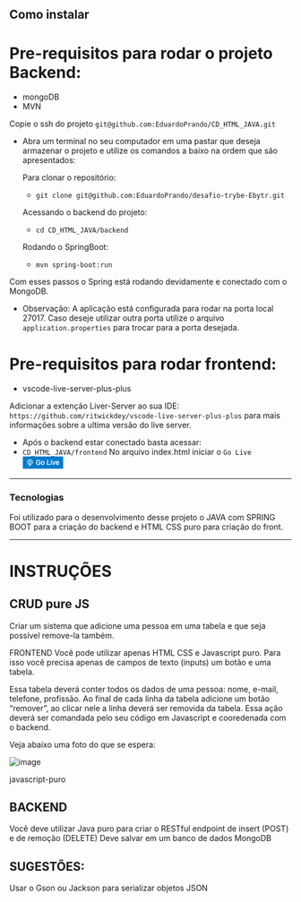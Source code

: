 ## Como instalar

# Pre-requisitos para rodar o projeto Backend: 
- mongoDB
- MVN

Copie o ssh do projeto `git@github.com:EduardoPrando/CD_HTML_JAVA.git`

* Abra um terminal no seu computador em uma pastar que deseja armazenar o projeto e utilize os comandos a baixo na ordem que são apresentados:

  Para clonar o repositório:
  
  * `git clone git@github.com:EduardoPrando/desafio-trybe-Ebytr.git`

  Acessando o backend do projeto:

  * `cd CD_HTML_JAVA/backend`
  
  Rodando o SpringBoot:
  
  * `mvn spring-boot:run`

Com esses passos o Spring está rodando devidamente e conectado com o MongoDB.

* Observação:
  A aplicação está configurada para rodar na porta local 27017. Caso deseje utilizar outra porta utilize o arquivo `application.properties` para trocar para a porta desejada.


# Pre-requisitos para rodar frontend:
- vscode-live-server-plus-plus

Adicionar a extenção Liver-Server ao sua IDE: `https://github.com/ritwickdey/vscode-live-server-plus-plus` para mais informações sobre a ultima versão do live server.

* Após o backend estar conectado basta acessar:
* `CD_HTML_JAVA/frontend`
No arquivo index.html iniciar o `Go Live`
![image test](https://github.com/EduardoPrando/CD_HTML_JAVA/blob/main/img/goLive.png)

---

### Tecnologias


Foi utilizado para o desenvolvimento desse projeto o JAVA com SPRING BOOT para a criação do backend e HTML CSS puro para criação do front.

---

# INSTRUÇÕES
## CRUD pure JS

Criar um sistema que adicione uma pessoa em uma tabela e que seja possível remove-la também.

FRONTEND Você pode utilizar apenas HTML CSS e Javascript puro. Para isso você precisa apenas de campos de texto (inputs) um botão e uma tabela.

Essa tabela deverá conter todos os dados de uma pessoa: nome, e-mail, telefone, profissão. Ao final de cada linha da tabela adicione um botão “remover”, ao clicar nele a linha deverá ser removida da tabela. Essa ação deverá ser comandada pelo seu código em Javascript e cooredenada com o backend.

Veja abaixo uma foto do que se espera:

![image](https://user-images.githubusercontent.com/80851258/168498751-0875167e-90e1-4ed6-81c6-709c49ac27fa.png)

javascript-puro

## BACKEND

Você deve utilizar Java puro para criar o RESTful endpoint de insert (POST) e de remoção (DELETE) Deve salvar em um banco de dados MongoDB

## SUGESTÕES:

Usar o Gson ou Jackson para serializar objetos JSON
